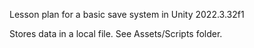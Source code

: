 Lesson plan for a basic save system in Unity 2022.3.32f1

Stores data in a local file. See Assets/Scripts folder.
